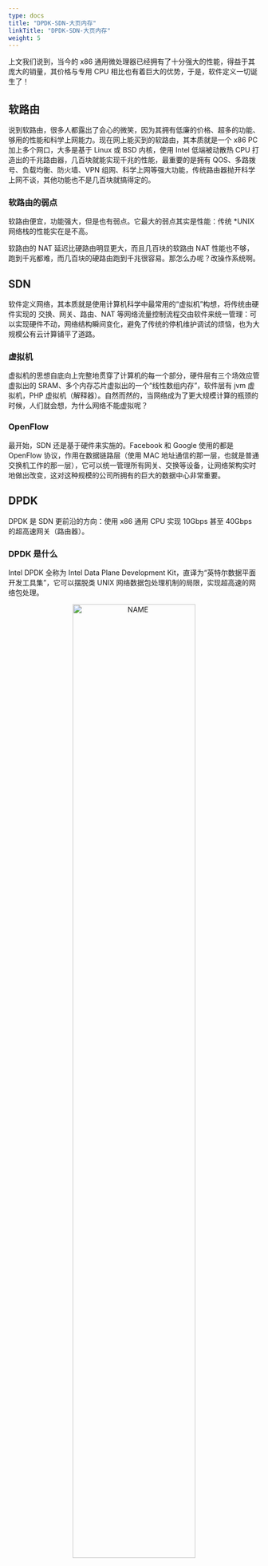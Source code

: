 ```yaml
---
type: docs
title: "DPDK-SDN-大页内存"
linkTitle: "DPDK-SDN-大页内存"
weight: 5
---
```


上文我们说到，当今的 x86 通用微处理器已经拥有了十分强大的性能，得益于其庞大的销量，其价格与专用 CPU 相比也有着巨大的优势，于是，软件定义一切诞生了！

## 软路由

说到软路由，很多人都露出了会心的微笑，因为其拥有低廉的价格、超多的功能、够用的性能和科学上网能力。现在网上能买到的软路由，其本质就是一个 x86 PC 加上多个网口，大多是基于 Linux 或 BSD 内核，使用 Intel 低端被动散热 CPU 打造出的千兆路由器，几百块就能实现千兆的性能，最重要的是拥有 QOS、多路拨号、负载均衡、防火墙、VPN 组网、科学上网等强大功能，传统路由器抛开科学上网不谈，其他功能也不是几百块就搞得定的。

### 软路由的弱点

软路由便宜，功能强大，但是也有弱点。它最大的弱点其实是性能：传统 *UNIX 网络栈的性能实在是不高。

软路由的 NAT 延迟比硬路由明显更大，而且几百块的软路由 NAT 性能也不够，跑到千兆都难，而几百块的硬路由跑到千兆很容易。那怎么办呢？改操作系统啊。

## SDN

软件定义网络，其本质就是使用计算机科学中最常用的“虚拟机”构想，将传统由硬件实现的 交换、网关、路由、NAT 等网络流量控制流程交由软件来统一管理：可以实现硬件不动，网络结构瞬间变化，避免了传统的停机维护调试的烦恼，也为大规模公有云计算铺平了道路。

### 虚拟机

虚拟机的思想自底向上完整地贯穿了计算机的每一个部分，硬件层有三个场效应管虚拟出的 SRAM、多个内存芯片虚拟出的一个“线性数组内存”，软件层有 jvm 虚拟机，PHP 虚拟机（解释器）。自然而然的，当网络成为了更大规模计算的瓶颈的时候，人们就会想，为什么网络不能虚拟呢？

### OpenFlow

最开始，SDN 还是基于硬件来实施的。Facebook 和 Google 使用的都是 OpenFlow 协议，作用在数据链路层（使用 MAC 地址通信的那一层，也就是普通交换机工作的那一层），它可以统一管理所有网关、交换等设备，让网络架构实时地做出改变，这对这种规模的公司所拥有的巨大的数据中心非常重要。

## DPDK

DPDK 是 SDN 更前沿的方向：使用 x86 通用 CPU 实现 10Gbps 甚至 40Gbps 的超高速网关（路由器）。

### DPDK 是什么

Intel DPDK 全称为 Intel Data Plane Development Kit，直译为“英特尔数据平面开发工具集”，它可以摆脱类 UNIX 网络数据包处理机制的局限，实现超高速的网络包处理。

<div  align="center">
<img src="https://infi-img.oss-cn-hangzhou.aliyuncs.com/img/20181125193348.png" style="display:block;width:70%;" alt="NAME" align=center />
</div>

### DPDK 的价值

当下，一台 40G 核心网管路由器动辄数十万，而 40G 网卡也不会超过一万块，而一颗性能足够的 Intel CPU 也只需要几万块，软路由的性价比优势是巨大的。

实际上，阿里云和腾讯云也已经基于 DPDK 研发出了自用的 SDN，已经创造了很大的经济价值。

## 怎么做到的？

DPDK 使用自研的数据链路层（MAC地址）和网络层（ip地址）处理功能（协议栈），抛弃操作系统（Linux，BSD 等）提供的网络处理功能（协议栈），直接接管物理网卡，在用户态处理数据包，并且配合大页内存和 NUMA 等技术，大幅提升了网络性能。有论文做过实测，10G 网卡使用 Linux 网络协议栈只能跑到 2G 多，而 DPDK 分分钟跑满。

### 用户态网络栈

上篇文章我们已经说到，Unix 进程在网络数据包过来的时候，要进行一次上下文切换，需要分别读写一次内存，当系统网络栈处理完数据把数据交给用户态的进程如 Nginx 去处理还会出现一次上下文切换，还要分别读写一次内存。夭寿啦，一共 1200 个 CPU 周期呀，太浪费了。

而用户态协议栈的意思就是把这块网卡完全交给一个位于用户态的进程去处理，CPU 看待这个网卡就像一个假肢一样，这个网卡数据包过来的时候也不会引发系统中断了，不会有上下文切换，一切都如丝般顺滑。当然，实现起来难度不小，因为 Linux 还是分时系统，一不小心就把 CPU 时间占完了，所以需要小心地处理阻塞和缓存问题。

### NUMA

NUMA 来源于 AMD Opteron 微架构，其特点是将 CPU 直接和某几根内存使用总线电路连接在一起，这样 CPU 在读取自己拥有的内存的时候就会很快，代价就是读取别 U 的内存的时候就会比较慢。这个技术伴随着服务器 CPU 核心数越来越多，内存总量越来越大的趋势下诞生的，因为传统的模型中不仅带宽不足，而且极易被抢占，效率下降的厉害。

<div  align="center">
<img src="https://infi-img.oss-cn-hangzhou.aliyuncs.com/img/20181125193711.png" style="display:block;width:70%;" alt="NAME" align=center />
</div>

> NUMA 利用的就是电子计算机（图灵机 + 冯·诺依曼架构）天生就带的涡轮：局部性。 
> 

## 细说大页内存

### 内存分页

为了实现虚拟内存管理机制，前人们发明了内存分页机制。这个技术诞生的时候，内存分页的默认大小是 4KB，而到了今天，绝大多数操作系统还是用的这个数字，但是内存的容量已经增长了不知道多少倍了。

### TLB miss

TLB（Translation Lookaside Buffers）转换检测缓冲区，是内存控制器中为增加虚拟地址到物理地址的翻译速度而设立的一组电子元件，最近十几年已经随着内存控制器被集成到了 CPU 内部，每颗 CPU 的 TLB 都有固定的长度。

如果缓存未命中（TLB miss），则要付出 20-30 个 CPU 周期的带价。假设应用程序需要 2MB 的内存，如果操作系统以 4KB 作为分页的单位，则需要 512 个页面，进而在 TLB 中需要 512 个表项，同时也需要 512 个页表项，操作系统需要经历至少 512 次 TLB Miss 和 512 次缺页中断才能将 2MB 应用程序空间全部映射到物理内存；然而，当操作系统采用 2MB 作为分页的基本单位时，只需要一次 TLB Miss 和一次缺页中断，就可以为 2MB 的应用程序空间建立虚实映射，并在运行过程中无需再经历 TLB Miss 和缺页中断。

### 大页内存

大页内存 HugePage 是一种非常有效的减少 TLB miss 的方式，让我们来进行一个简单的计算。

2013 年发布的 Intel Haswell i7-4770 是当年的民用旗舰 CPU，其在使用 64 位 Windows 系统时，可以提供 1024 长度的 TLB，如果内存页的大小是 4KB，那么总缓存内存容量为 4MB，如果内存页的大小是 2MB，那么总缓存内存容量为 2GB。显然后者的 TLB miss 概率会低得多。

DPDK 支持 1G 的内存分页配置，这种模式下，一次性缓存的内存容量高达 1TB，绝对够用了。

不过大页内存的效果没有理论上那么惊人，DPDK 实测有 10%~15% 的性能提升，原因依旧是那个天生就带的涡轮：局部性。